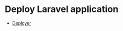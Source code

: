 # Deploy Laravel application

* [Deployer](https://github.com/brainfab/deploy-examples/tree/master/deployer)
